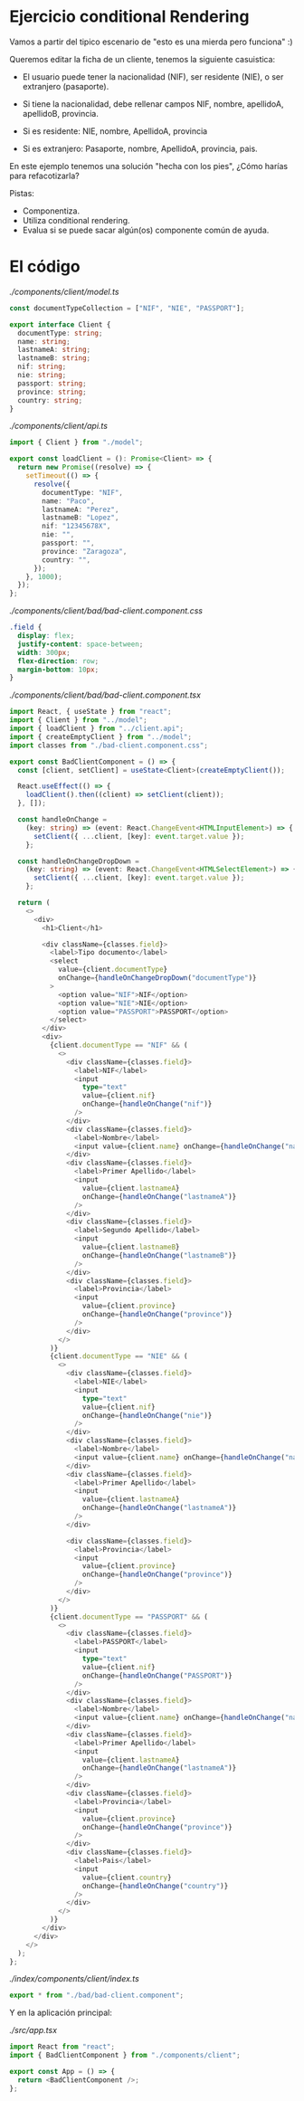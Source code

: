 # Ejercicio conditional Rendering

Vamos a partir del tipico escenario de "esto es una mierda pero funciona"
:)

Queremos editar la ficha de un cliente, tenemos la siguiente casuistica:

- El usuario puede tener la nacionalidad (NIF), ser residente (NIE), o ser extranjero (pasaporte).

- Si tiene la nacionalidad, debe rellenar campos NIF, nombre, apellidoA,
  apellidoB, provincia.

- Si es residente: NIE, nombre, ApellidoA, provincia

- Si es extranjero: Pasaporte, nombre, ApellidoA, provincia, pais.

En este ejemplo tenemos una solución "hecha con los pies",
¿Cómo harías para refacotizarla?

Pistas:

- Componentiza.
- Utiliza conditional rendering.
- Evalua si se puede sacar algún(os) componente común de ayuda.

# El código

_./components/client/model.ts_

```ts
const documentTypeCollection = ["NIF", "NIE", "PASSPORT"];

export interface Client {
  documentType: string;
  name: string;
  lastnameA: string;
  lastnameB: string;
  nif: string;
  nie: string;
  passport: string;
  province: string;
  country: string;
}
```

_./components/client/api.ts_

```ts
import { Client } from "./model";

export const loadClient = (): Promise<Client> => {
  return new Promise((resolve) => {
    setTimeout(() => {
      resolve({
        documentType: "NIF",
        name: "Paco",
        lastnameA: "Perez",
        lastnameB: "Lopez",
        nif: "12345678X",
        nie: "",
        passport: "",
        province: "Zaragoza",
        country: "",
      });
    }, 1000);
  });
};
```

_./components/client/bad/bad-client.component.css_

```css
.field {
  display: flex;
  justify-content: space-between;
  width: 300px;
  flex-direction: row;
  margin-bottom: 10px;
}
```

_./components/client/bad/bad-client.component.tsx_

```ts
import React, { useState } from "react";
import { Client } from "../model";
import { loadClient } from "../client.api";
import { createEmptyClient } from "../model";
import classes from "./bad-client.component.css";

export const BadClientComponent = () => {
  const [client, setClient] = useState<Client>(createEmptyClient());

  React.useEffect(() => {
    loadClient().then((client) => setClient(client));
  }, []);

  const handleOnChange =
    (key: string) => (event: React.ChangeEvent<HTMLInputElement>) => {
      setClient({ ...client, [key]: event.target.value });
    };

  const handleOnChangeDropDown =
    (key: string) => (event: React.ChangeEvent<HTMLSelectElement>) => {
      setClient({ ...client, [key]: event.target.value });
    };

  return (
    <>
      <div>
        <h1>Client</h1>

        <div className={classes.field}>
          <label>Tipo documento</label>
          <select
            value={client.documentType}
            onChange={handleOnChangeDropDown("documentType")}
          >
            <option value="NIF">NIF</option>
            <option value="NIE">NIE</option>
            <option value="PASSPORT">PASSPORT</option>
          </select>
        </div>
        <div>
          {client.documentType == "NIF" && (
            <>
              <div className={classes.field}>
                <label>NIF</label>
                <input
                  type="text"
                  value={client.nif}
                  onChange={handleOnChange("nif")}
                />
              </div>
              <div className={classes.field}>
                <label>Nombre</label>
                <input value={client.name} onChange={handleOnChange("name")} />
              </div>
              <div className={classes.field}>
                <label>Primer Apellido</label>
                <input
                  value={client.lastnameA}
                  onChange={handleOnChange("lastnameA")}
                />
              </div>
              <div className={classes.field}>
                <label>Segundo Apellido</label>
                <input
                  value={client.lastnameB}
                  onChange={handleOnChange("lastnameB")}
                />
              </div>
              <div className={classes.field}>
                <label>Provincia</label>
                <input
                  value={client.province}
                  onChange={handleOnChange("province")}
                />
              </div>
            </>
          )}
          {client.documentType == "NIE" && (
            <>
              <div className={classes.field}>
                <label>NIE</label>
                <input
                  type="text"
                  value={client.nif}
                  onChange={handleOnChange("nie")}
                />
              </div>
              <div className={classes.field}>
                <label>Nombre</label>
                <input value={client.name} onChange={handleOnChange("name")} />
              </div>
              <div className={classes.field}>
                <label>Primer Apellido</label>
                <input
                  value={client.lastnameA}
                  onChange={handleOnChange("lastnameA")}
                />
              </div>

              <div className={classes.field}>
                <label>Provincia</label>
                <input
                  value={client.province}
                  onChange={handleOnChange("province")}
                />
              </div>
            </>
          )}
          {client.documentType == "PASSPORT" && (
            <>
              <div className={classes.field}>
                <label>PASSPORT</label>
                <input
                  type="text"
                  value={client.nif}
                  onChange={handleOnChange("PASSPORT")}
                />
              </div>
              <div className={classes.field}>
                <label>Nombre</label>
                <input value={client.name} onChange={handleOnChange("name")} />
              </div>
              <div className={classes.field}>
                <label>Primer Apellido</label>
                <input
                  value={client.lastnameA}
                  onChange={handleOnChange("lastnameA")}
                />
              </div>
              <div className={classes.field}>
                <label>Provincia</label>
                <input
                  value={client.province}
                  onChange={handleOnChange("province")}
                />
              </div>
              <div className={classes.field}>
                <label>Pais</label>
                <input
                  value={client.country}
                  onChange={handleOnChange("country")}
                />
              </div>
            </>
          )}
        </div>
      </div>
    </>
  );
};
```

_./index/components/client/index.ts_

```ts
export * from "./bad/bad-client.component";
```

Y en la aplicación principal:

_./src/app.tsx_

```ts
import React from "react";
import { BadClientComponent } from "./components/client";

export const App = () => {
  return <BadClientComponent />;
};
```
